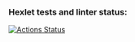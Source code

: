 ### Hexlet tests and linter status:
[![Actions Status](https://github.com/DenisX95/java-project-72/actions/workflows/hexlet-check.yml/badge.svg)](https://github.com/DenisX95/java-project-72/actions)